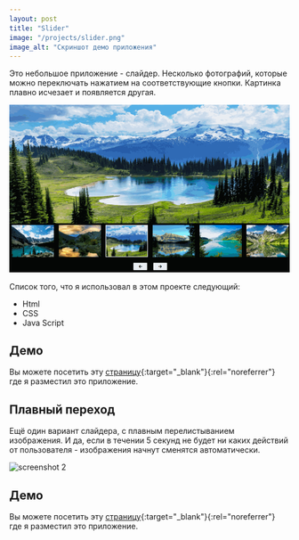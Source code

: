 ```yaml
---
layout: post
title: "Slider"
image: "/projects/slider.png"
image_alt: "Скриншот демо приложения"
---
```


Это небольшое приложение - слайдер. Несколько фотографий, которые можно переключать нажатием
на соответствующие кнопки. Картинка плавно исчезает и появляется другая.

![screenshot 2](/assets/img/projects/slider.gif)

Список того, что я использовал в этом проекте следующий:
- Html
- CSS
- Java Script

## Демо

Вы можете посетить эту [страницу](https://evgenyyushko.github.io/Slider/){:target="_blank"}{:rel="noreferrer"}
где я разместил это приложение.

## Плавный переход

Ещё один вариант слайдера, с плавным перелистыванием изображения. И да, если в течении 5 секунд
не будет ни каких действий от пользователя - изображения начнут сменятся автоматически.

![screenshot 2](/assets/img/projects/slider_slow.gif)

## Демо

Вы можете посетить эту [страницу](https://evgenyyushko.github.io/SliderSlow/){:target="_blank"}{:rel="noreferrer"}
где я разместил это приложение.